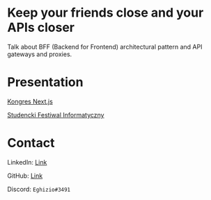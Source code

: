 # Keep your friends close and your APIs closer

Talk about BFF (Backend for Frontend) architectural pattern and API gateways and proxies.

# Presentation
[Kongres Next.js](https://docs.google.com/presentation/d/18RcL-BGNVTm8Skdt_ZfXxpTwVOWnoFcwVa11qARfllo/edit?usp=sharing)

[Studencki Festiwal Informatyczny](https://docs.google.com/presentation/d/1T-UHSGBPacOTw0UyYdYK6g_GCQtBTmN5s3ixE_SRrl8/edit?usp=sharing)

# Contact

LinkedIn: [Link](https://www.linkedin.com/in/jacob-wasik/)

GitHub: [Link](https://github.com/Eghizio)

Discord: `Eghizio#3491`
